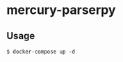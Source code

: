 # mercury-parserpy

<!--[![Build Status](https://travis-ci.org/Girbons/mercury-parserpy.svg?branch=master)](https://travis-ci.org/Girbons/mercury-parserpy)-->


## Usage

```
$ docker-compose up -d
```
